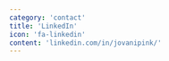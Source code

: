 ```yaml
---
category: 'contact'
title: 'LinkedIn'
icon: 'fa-linkedin'
content: 'linkedin.com/in/jovanipink/'
---
```

